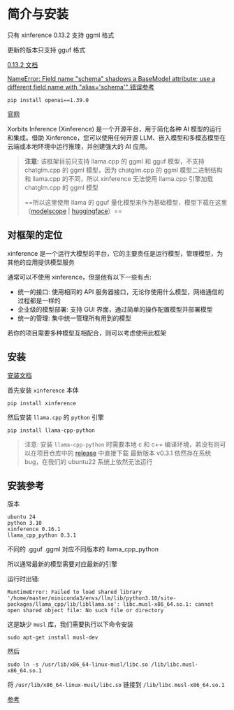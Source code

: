# 简介与安装

只有 xinference 0.13.2 支持 ggml 格式

更新的版本只支持 gguf 格式

[0.13.2 文档](https://inference.readthedocs.io/en/v0.13.2/getting_started/installation.html#installation-ggml)


[NameError: Field name "schema" shadows a BaseModel attribute; use a different field name with "alias='schema'" 错误参考](https://github.com/xorbitsai/inference/issues/2032)

```shell
pip install openai==1.39.0
```

[官网](https://inference.readthedocs.io/zh-cn/latest/index.html)

Xorbits Inference (Xinference) 是一个开源平台，用于简化各种 AI 模型的运行和集成。借助 Xinference，您可以使用任何开源 LLM、嵌入模型和多模态模型在云端或本地环境中运行推理，并创建强大的 AI 应用。

> **注意:** 该框架目前只支持 llama.cpp 的 ggml 和 gguf 模型，不支持 chatglm.cpp 的 ggml 模型，因为 chatglm.cpp 的 ggml 模型二进制结构和 llama.cpp 的不同，所以 xinference 无法使用 llama.cpp 引擎加载 chatglm.cpp 的 ggml 模型
>
> ==所以这里使用 llama 的 gguf 量化模型来作为基础模型，模型下载在这里（[modelscope](https://www.modelscope.cn/models/QuantFactory/Llama-3.2-3B-GGUF) | [huggingface](https://huggingface.co/bartowski/Llama-3.2-3B-Instruct-GGUF)）==

## 对框架的定位

xinference 是一个运行大模型的平台，它的主要责任是运行模型，管理模型，为其他的应用提供模型服务

通常可以不使用 xinference，但是他有以下一些有点:

- 统一的接口: 使用相同的 API 服务器接口，无论你使用什么模型，网络通信的过程都是一样的
- 企业级的模型部署: 支持 GUI 界面，通过简单的操作配置模型并部署模型
- 统一的管理: 集中统一管理所有用到的模型

若你的项目需要多种模型互相配合，则可以考虑使用此框架

## 安装

[安装文档](https://inference.readthedocs.io/zh-cn/latest/getting_started/installation.html#llama-cpp-backend)

首先安装 `xinference` 本体

```shell
pip install xinference
```

然后安装 `llama.cpp` 的 `python` 引擎

```shell
pip install llama-cpp-python
```

> 注意: 安装 `llama-cpp-python` 时需要本地 c 和 c++ 编译环境，若没有则可以在项目仓库中的 [release](https://github.com/abetlen/llama-cpp-python/releases) 中直接下载
> 最新版本 v0.3.1 依然存在系统 bug，在我们的 ubuntu22 系统上依然无法运行

## 安装参考

版本

```
ubuntu 24
python 3.10
xinference 0.16.1
llama_cpp_python 0.3.1
```

不同的 .gguf .ggml 对应不同版本的 llama_cpp_python

所以通常最新的模型需要对应最新的引擎

运行时出错: 

```
RuntimeError: Failed to load shared library '/home/master/miniconda3/envs/llm/lib/python3.10/site-packages/llama_cpp/lib/libllama.so': libc.musl-x86_64.so.1: cannot open shared object file: No such file or directory
```

这是缺少 `musl` 库，我们需要执行以下命令安装

```shell
sudo apt-get install musl-dev
```

然后

```shell
sudo ln -s /usr/lib/x86_64-linux-musl/libc.so /lib/libc.musl-x86_64.so.1
```

将 `/usr/lib/x86_64-linux-musl/libc.so` 链接到 `/lib/libc.musl-x86_64.so.1`

[参考](https://github.com/alexander-akhmetov/python-telegram/issues/3)
